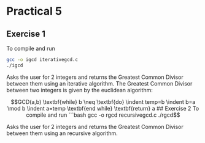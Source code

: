 # Practical 5

## Exercise 1

To compile and run

```bash
gcc -o igcd iterativegcd.c
./igcd
```

Asks the user for 2 integers and returns the Greatest Common Divisor between them using an iterative algorithm. The Greatest Common Divisor between two integers is given by the euclidean algorithm:

```math
GCD(a,b)
\textbf{while} b \neq \textbf{do}
\indent temp=b
\indent b=a \mod b
\indent a=temp
\textbf{end while}
\textbf{return} a

## Exercise 2

To compile and run

```bash
gcc -o rgcd recursivegcd.c
./rgcd
```

Asks the user for 2 integers and returns the Greatest Common Divisor between them using an recursive algorithm.
